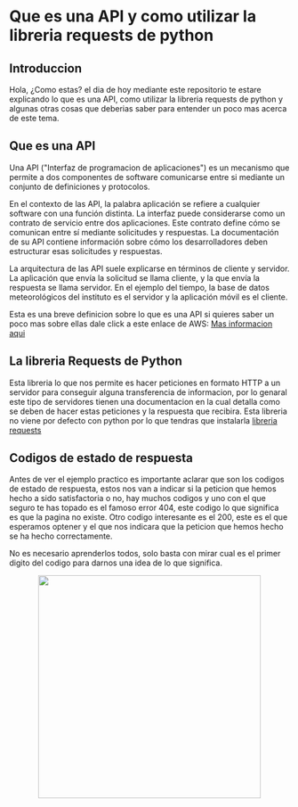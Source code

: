 # Que es una API y como utilizar la libreria requests de python
## Introduccion
Hola, ¿Como estas? el dia de hoy mediante este repositorio te estare explicando lo que es una API, como utilizar la libreria requests de python y algunas otras cosas que deberias saber para entender un poco mas acerca de este tema.

## Que es una API
Una API ("Interfaz de programacion de aplicaciones") es un mecanismo que permite a dos componentes de software comunicarse entre si mediante un conjunto de definiciones y protocolos.
 
En el contexto de las API, la palabra aplicación se refiere a cualquier software con una función distinta. La interfaz puede considerarse como un contrato de servicio entre dos aplicaciones. Este contrato define cómo se comunican entre sí mediante solicitudes y respuestas. La documentación de su API contiene información sobre cómo los desarrolladores deben estructurar esas solicitudes y respuestas.

La arquitectura de las API suele explicarse en términos de cliente y servidor. La aplicación que envía la solicitud se llama cliente, y la que envía la respuesta se llama servidor. En el ejemplo del tiempo, la base de datos meteorológicos del instituto es el servidor y la aplicación móvil es el cliente. 

Esta es una breve definicion sobre lo que es una API si quieres saber un poco mas sobre ellas dale click a este enlace de AWS: [Mas informacion aqui](https://aws.amazon.com/es/what-is/api/)

## La libreria Requests de Python

Esta libreria lo que nos permite es hacer peticiones en formato HTTP a un servidor para conseguir alguna transferencia de informacion, por lo genaral este tipo de servidores tienen una documentacion en la cual detalla como se deben de hacer estas peticiones y la respuesta que recibira. Esta libreria no viene por defecto con python por lo que tendras que instalarla [libreria requests](https://pypi.org/project/requests/)

## Codigos de estado de respuesta

Antes de ver el ejemplo practico es importante aclarar que son los codigos de estado de respuesta, estos nos van a indicar si la peticion que hemos hecho a sido satisfactoria o no, hay muchos codigos y uno con el que seguro te has topado es el famoso error 404, este codigo lo que significa es que la pagina no existe. Otro codigo interesante es el 200, este es el que esperamos optener y el que nos indicara que la peticion que hemos hecho se ha hecho correctamente.

No es necesario aprenderlos todos, solo basta con mirar cual es el primer digito del codigo para darnos una idea de lo que significa.
<p align="center">
<img src="https://static.wixstatic.com/media/850ae7_581a8111d7dd4134855ca2072370ce2d~mv2.png/v1/fill/w_640,h_406,al_c,q_85,usm_0.66_1.00_0.01,enc_auto/850ae7_581a8111d7dd4134855ca2072370ce2d~mv2.png"  height="400"> </p>
